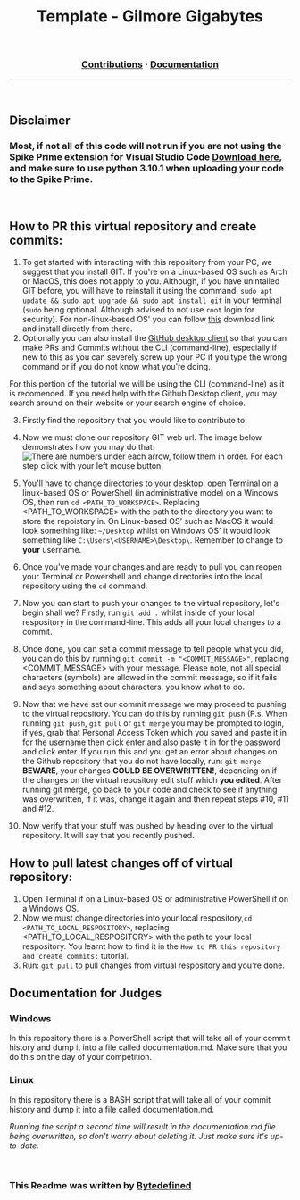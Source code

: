 <h1 align="center">
  <strong>Template - Gilmore Gigabytes</strong>
</h1>

<br>

<h3 align="center">
  <a href="#">Contributions</a>
  <span>·</span>
  <a href="https://github.com/GilmoreGigabytes/Template/blob/main/documentation.md">Documentation</a>
</h3>

---

<br>

## **Disclaimer**

### Most, if not all of this code will not run if you are not using the Spike Prime extension for Visual Studio Code <a href="https://marketplace.visualstudio.com/items?itemName=PeterStaev.lego-spikeprime-mindstorms-vscode" target="_blank">Download here</a>, and make sure to use python 3.10.1 when uploading your code to the Spike Prime.

<br>

## How to PR this virtual repository and create commits:
1. To get started with interacting with this repository from your PC, we suggest that you install GIT. If you're on a Linux-based OS such as Arch or MacOS, this does not apply to you. Although, if you have unintalled GIT before, you will have to reinstall it using the command: `sudo apt update && sudo apt upgrade && sudo apt install git` in your terminal (`sudo` being optional. Although advised to not use `root` login for security). For non-linux-based OS' you can follow <a href="https://git-scm.com/downloads" target="_blank">this</a> download link and install directly from there.
2. Optionally you can also install the <a href="https://desktop.github.com/" target="_blank">GitHub desktop client</a> so that you can make PRs and Commits without the CLI (command-line), especially if new to this as you can severely screw up your PC if you type the wrong command or if you do not know what you're doing.

For this portion of the tutorial we will be using the CLI (command-line) as it is recomended. If you need help with the Github Desktop client, you may search around on their website or your search engine of choice.

3. Firstly find the repository that you would like to contribute to.
4. Now we must clone our repository GIT web url. The image below demonstrates how you may do that:
![There are numbers under each arrow, follow them in order. For each step click with your left mouse button.](https://media.discordapp.net/attachments/879991970167160832/931775304626753586/Screen_Shot_2022-01-15_at_12.57.31_pm.png?width=1008&height=572)
5. You'll have to change directories to your desktop. open Terminal on a linux-based OS or PowerShell (in administrative mode) on a Windows OS, then run `cd <PATH_TO_WORKSPACE>`. Replacing <PATH_TO_WORKSPACE> with the path to the directory you want to store the repoistory in. On Linux-based OS' such as MacOS it would look something like: `~/Desktop` whilst on Windows OS' it would look something like `C:\Users\<USERNAME>\Desktop\`. Remember to change <USERNAME> to **your** username.

9. Once you've made your changes and are ready to pull you can reopen your Terminal or Powershell and change directories into the local repository using the `cd` command.
10. Now you can start to push your changes to the virtual repository, let's begin shall we? Firstly, run `git add .` whilst inside of your local respository in the command-line. This adds all your local changes to a commit.
11. Once done, you can set a commit message to tell people what you did, you can do this by running `git commit -m "<COMMIT_MESSAGE>"`, replacing <COMMIT_MESSAGE> with your message. Please note, not all special characters (symbols) are allowed in the commit message, so if it fails and says something about characters, you know what to do.
12. Now that we have set our commit message we may proceed to pushing to the virtual repository. You can do this by running `git push` (P.s. When running `git push`, `git pull` or `git merge` you may be prompted to login, if yes, grab that Personal Access Token which you saved and paste it in for the username then click enter and also paste it in for the password and click enter. If you run this and you get an error about changes on the Github repository that you do not have locally, run: `git merge`. **BEWARE**, your changes **COULD BE OVERWRITTEN!**, depending on if the changes on the virtual repository edit stuff which **you edited**. After running git merge, go back to your code and check to see if anything was overwritten, if it was, change it again and then repeat steps #10, #11 and #12.
13. Now verify that your stuff was pushed by heading over to the virtual repository. It will say that you recently pushed.

  
  
## How to pull latest changes off of virtual repository:
1. Open Terminal if on a Linux-based OS or administrative PowerShell if on a Windows OS.
2. Now we must change directories into your local respository,`cd <PATH_TO_LOCAL_RESPOSITORY>`, replacing <PATH_TO_LOCAL_RESPOSITORY> with the path to your local respository. You learnt how to find it in the `How to PR this repository and create commits:` tutorial.
3. Run: `git pull` to pull changes from virtual respository and you're done.
  
  

## Documentation for Judges
### Windows
In this repository there is a PowerShell script that will take all of your commit history and dump it into a file called documentation.md. Make sure that you do this on the day of your competition.
### Linux
In this repository there is a BASH script that will take all of your commit history and dump it into a file called documentation.md. 

*Running the script a second time will result in the documentation.md file being overwritten, so don't worry about deleting it. Just make sure it's up-to-date.*
  
 <br>
  
 ### This Readme was written by <a href="https://github.com/Bytedefined" target="_blank">**Bytedefined**</a>

 <br>
